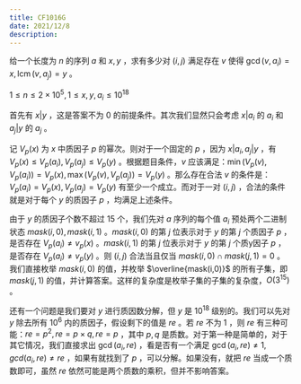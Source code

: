 ```yaml
---
title: CF1016G
date: 2021/12/8
description: 　
---
```


给一个长度为 $n$ 的序列 $a$ 和 $x,y$ ，求有多少对 $(i,j)$ 满足存在 $v$ 使得 $\gcd(v,a_i)=x,\operatorname{lcm}(v,a_j)=y$ 。

$1\leq n\leq 2\times 10^5,1\leq x,y,a_i\leq 10^{18}$

首先有 $x|y$ ，这是答案不为 $0$ 的前提条件。其次我们显然只会考虑 $x|a_i$ 的 $a_i$ 和 $a_j|y$ 的 $a_j$ 。

记 $V_p(x)$ 为 $x$ 中质因子 $p$ 的幂次。则对于一个固定的 $p$ ，因为 $x|a_i,a_j|y$ ，有 $V_p(x)\leq V_p(a_i) ,V_p(a_j)\leq V_p(y)$ 。根据题目条件，$v$ 应该满足：$\min(V_p(v),V_p(a_i))=V_p(x),\max(V_p(v),V_p(a_j))=V_p(y)$ 。那么存在合法 $v$ 的条件是：$V_p(a_i)=V_p(x),V_p(a_j)=V_p(y)$ 有至少一个成立。而对于一对 $(i,j)$ ，合法的条件就是对于每个 $y$ 的质因子 $p$ ，均满足上述条件。

由于 $y$ 的质因子个数不超过 $15$ 个，我们先对 $a$ 序列的每个值 $a_i$ 预处两个二进制状态 $mask(i,0),mask(i,1)$ 。$mask(i,0)$ 的第 $j$ 位表示对于 $y$ 的第 $j$ 个质因子 $p$ ，是否存在 $V_p(a_i)\neq v_p(x)$ 。$mask(i,1)$ 的第 $j$ 位表示对于 $y$ 的第 $j$ 个质y因子 $p$ ，是否存在 $V_p(a_i)\neq v_p(y)$ 。则 $(i,j)$ 合法当且仅当 $mask(i,0) \cap mask(j,1)=0$ 。我们直接枚举 $mask(i,0)$ 的值，并枚举 $\overline{mask(i,0)}$ 的所有子集，即 $mask(j,1)$ 的值，并计算答案。这样的复杂度是枚举子集的子集的复杂度，$O(3^{15})$ 。

还有一个问题是我们要对 $y$ 进行质因数分解，但 $y$ 是 $10^{18}$ 级别的。我们可以先对 $y$ 除去所有 $10^6$ 内的质因子，假设剩下的值是 $re$ 。若 $re$ 不为 $1$ ，则 $re$ 有三种可能：$re=p^2,re=p\times q,re=p$ ，其中 $p,q$ 是质数。对于第一种是简单的，对于其它情况，我们直接求出 $\gcd(a_i,re)$ ，看是否有一个满足 $\gcd(a_i,re)\neq 1,gcd(a_i,re)\neq re$ ，如果有就找到了 $p$ ，可以分解。如果没有，就把 $re$ 当成一个质数即可，虽然 $re$ 依然可能是两个质数的乘积，但并不影响答案。